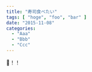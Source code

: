 ```yaml
---
title: "寿司食べたい"
tags: [ "hoge", "foo", "bar" ]
date: "2015-11-08"
categories:
  - "Aaa"
  - "Bbb"
  - "Ccc"
---
```


🍣！！